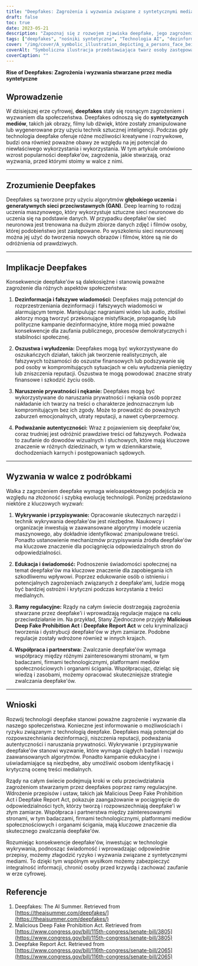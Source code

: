 ```yaml
---
title: "Deepfakes: Zagrożenia i wyzwania związane z syntetycznymi mediami w erze cyfrowej"
draft: false
toc: true
date: 2023-05-21
description: "Zapoznaj się z rozwojem zjawiska deepfake, jego zagrożeniami, wyzwaniami i środkami regulacyjnymi w zwalczaniu manipulacji w mediach syntetycznych."
tags: ["deepfakes", "nośniki syntetyczne", "Technologia AI", "dezinformacja", "fałszywe wiadomości", "oszustwo", "naruszenie prywatności", "Wykrywanie podróbek", "ramy regulacyjne", "edukacja", "świadomość", "era cyfrowa", "technologia", "społeczeństwo", "wyzwania", "zagrożenia", "Walka z podróbkami", "odpowiedzialność", "współpraca", "zaawansowane algorytmy"]
cover: "/img/cover/A_symbolic_illustration_depicting_a_persons_face_being_replicated.png"
coverAlt: "Symboliczna ilustracja przedstawiająca twarz osoby zastępowaną inną twarzą, reprezentująca zwodniczą naturę deepfake'ów i wyzwania, jakie stanowią one w manipulacji mediami cyfrowymi."
coverCaption: ""
---
```


**Rise of Deepfakes: Zagrożenia i wyzwania stwarzane przez media syntetyczne**

## Wprowadzenie

W dzisiejszej erze cyfrowej, **deepfakes** stały się rosnącym zagrożeniem i wyzwaniem dla społeczeństwa. Deepfakes odnoszą się do **syntetycznych mediów**, takich jak obrazy, filmy lub dźwięk, które zostały zmanipulowane lub wygenerowane przy użyciu technik sztucznej inteligencji. Podczas gdy technologia deepfake oferuje różne możliwości kreatywne i rozrywkowe, budzi ona również poważne obawy ze względu na jej potencjał do niewłaściwego wykorzystania i wykorzystania. W tym artykule omówiono wzrost popularności deepfake'ów, zagrożenia, jakie stwarzają, oraz wyzwania, przed którymi stoimy w walce z nimi.

______

## Zrozumienie Deepfakes

Deepfakes są tworzone przy użyciu algorytmów **głębokiego uczenia** i **generatywnych sieci przeciwstawnych (GAN)**. Deep learning to rodzaj uczenia maszynowego, który wykorzystuje sztuczne sieci neuronowe do uczenia się na podstawie danych. W przypadku deepfake'ów sieć neuronowa jest trenowana na dużym zbiorze danych zdjęć i filmów osoby, której podobieństwo jest zastępowane. Po wyszkoleniu sieci neuronowej można jej użyć do tworzenia nowych obrazów i filmów, które są nie do odróżnienia od prawdziwych.

______

## Implikacje Deepfakes

Konsekwencje deepfake'ów są dalekosiężne i stanowią poważne zagrożenie dla różnych aspektów społeczeństwa:

1. **Dezinformacja i fałszywe wiadomości:** Deepfakes mają potencjał do rozprzestrzeniania dezinformacji i fałszywych wiadomości w alarmującym tempie. Manipulując nagraniami wideo lub audio, złośliwi aktorzy mogą tworzyć przekonujące mistyfikacje, propagandę lub polityczne kampanie dezinformacyjne, które mogą mieć poważne konsekwencje dla zaufania publicznego, procesów demokratycznych i stabilności społecznej.

2. **Oszustwa i wyłudzenia:** Deepfakes mogą być wykorzystywane do oszukańczych działań, takich jak tworzenie realistycznych, ale fałszywych tożsamości do oszustw finansowych lub podszywanie się pod osoby w kompromitujących sytuacjach w celu wyłudzenia pieniędzy lub zniszczenia reputacji. Oszustwa te mogą powodować znaczne straty finansowe i szkodzić życiu osób.

3. **Naruszenie prywatności i nękanie:** Deepfakes mogą być wykorzystywane do naruszania prywatności i nękania osób poprzez nakładanie ich twarzy na treści o charakterze jednoznacznym lub kompromitującym bez ich zgody. Może to prowadzić do poważnych zaburzeń emocjonalnych, utraty reputacji, a nawet cyberprzemocy.

4. **Podważanie autentyczności:** Wraz z pojawieniem się deepfake'ów, coraz trudniej jest odróżnić prawdziwe treści od fałszywych. Podważa to zaufanie do dowodów wizualnych i słuchowych, które mają kluczowe znaczenie w różnych dziedzinach, w tym w dziennikarstwie, dochodzeniach karnych i postępowaniach sądowych.

______

## Wyzwania w walce z podróbkami

Walka z zagrożeniem deepfake wymaga wieloaspektowego podejścia ze względu na złożoność i szybką ewolucję technologii. Poniżej przedstawiono niektóre z kluczowych wyzwań:

1. **Wykrywanie i przypisywanie:** Opracowanie skutecznych narzędzi i technik wykrywania deepfake'ów jest niezbędne. Naukowcy i organizacje inwestują w zaawansowane algorytmy i modele uczenia maszynowego, aby dokładnie identyfikować zmanipulowane treści. Ponadto ustanowienie mechanizmów przypisywania źródła deepfake'ów ma kluczowe znaczenie dla pociągnięcia odpowiedzialnych stron do odpowiedzialności.

2. **Edukacja i świadomość:** Podnoszenie świadomości społecznej na temat deepfake'ów ma kluczowe znaczenie dla zapobiegania ich szkodliwemu wpływowi. Poprzez edukowanie osób o istnieniu i potencjalnych zagrożeniach związanych z deepfake'ami, ludzie mogą być bardziej ostrożni i krytyczni podczas korzystania z treści medialnych.

3. **Ramy regulacyjne:** Rządy na całym świecie dostrzegają zagrożenia stwarzane przez deepfake'i i wprowadzają regulacje mające na celu przeciwdziałanie im. Na przykład, Stany Zjednoczone przyjęły **Malicious Deep Fake Prohibition Act** i **Deepfake Report Act** w celu kryminalizacji tworzenia i dystrybucji deepfake'ów w złym zamiarze. Podobne regulacje zostały wdrożone również w innych krajach.

4. **Współpraca i partnerstwa:** Zwalczanie deepfake'ów wymaga współpracy między różnymi zainteresowanymi stronami, w tym badaczami, firmami technologicznymi, platformami mediów społecznościowych i organami ścigania. Współpracując, dzieląc się wiedzą i zasobami, możemy opracować skuteczniejsze strategie zwalczania deepfake'ów.

______

## Wnioski

Rozwój technologii deepfake stanowi poważne zagrożenie i wyzwanie dla naszego społeczeństwa. Konieczne jest informowanie o możliwościach i ryzyku związanym z technologią deepfake. Deepfakes mają potencjał do rozpowszechniania dezinformacji, niszczenia reputacji, podważania autentyczności i naruszania prywatności. Wykrywanie i przypisywanie deepfake'ów stanowi wyzwanie, które wymaga ciągłych badań i rozwoju zaawansowanych algorytmów. Ponadto kampanie edukacyjne i uświadamiające są niezbędne, aby umożliwić osobom identyfikację i krytyczną ocenę treści medialnych.

Rządy na całym świecie podejmują kroki w celu przeciwdziałania zagrożeniom stwarzanym przez deepfakes poprzez ramy regulacyjne. Wdrożenie przepisów i ustaw, takich jak Malicious Deep Fake Prohibition Act i Deepfake Report Act, pokazuje zaangażowanie w pociągnięcie do odpowiedzialności tych, którzy tworzą i rozpowszechniają deepfake'i w złym zamiarze. Współpraca i partnerstwa między zainteresowanymi stronami, w tym badaczami, firmami technologicznymi, platformami mediów społecznościowych i organami ścigania, mają kluczowe znaczenie dla skutecznego zwalczania deepfake'ów.

Rozumiejąc konsekwencje deepfake'ów, inwestując w technologie wykrywania, podnosząc świadomość i wprowadzając odpowiednie przepisy, możemy złagodzić ryzyko i wyzwania związane z syntetycznymi mediami. To dzięki tym wspólnym wysiłkom możemy zabezpieczyć integralność informacji, chronić osoby przed krzywdą i zachować zaufanie w erze cyfrowej.

## Referencje

1. Deepfakes: The AI Summer. Retrieved from [https://theaisummer.com/deepfakes/](https://theaisummer.com/deepfakes/)
2. Malicious Deep Fake Prohibition Act. Retrieved from [https://www.congress.gov/bill/115th-congress/senate-bill/3805](https://www.congress.gov/bill/115th-congress/senate-bill/3805)
3. Deepfake Report Act. Retrieved from [https://www.congress.gov/bill/116th-congress/senate-bill/2065](https://www.congress.gov/bill/116th-congress/senate-bill/2065)
